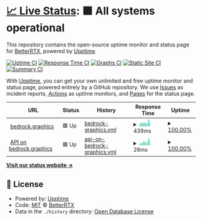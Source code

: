 # [📈 Live Status](https://BetterRTX.github.io/Uptime-Monitor): <!--live status--> **🟩 All systems operational**

This repository contains the open-source uptime monitor and status page for [BetterRTX](https://BetterRTX.github.io/Uptime-Monitor), powered by [Upptime](https://github.com/upptime/upptime).

[![Uptime CI](https://github.com/BetterRTX/Uptime-Monitor/workflows/Uptime%20CI/badge.svg)](https://github.com/BetterRTX/Uptime-Monitor/actions?query=workflow%3A%22Uptime+CI%22)
[![Response Time CI](https://github.com/BetterRTX/Uptime-Monitor/workflows/Response%20Time%20CI/badge.svg)](https://github.com/BetterRTX/Uptime-Monitor/actions?query=workflow%3A%22Response+Time+CI%22)
[![Graphs CI](https://github.com/BetterRTX/Uptime-Monitor/workflows/Graphs%20CI/badge.svg)](https://github.com/BetterRTX/Uptime-Monitor/actions?query=workflow%3A%22Graphs+CI%22)
[![Static Site CI](https://github.com/BetterRTX/Uptime-Monitor/workflows/Static%20Site%20CI/badge.svg)](https://github.com/BetterRTX/Uptime-Monitor/actions?query=workflow%3A%22Static+Site+CI%22)
[![Summary CI](https://github.com/BetterRTX/Uptime-Monitor/workflows/Summary%20CI/badge.svg)](https://github.com/BetterRTX/Uptime-Monitor/actions?query=workflow%3A%22Summary+CI%22)

With [Upptime](https://upptime.js.org), you can get your own unlimited and free uptime monitor and status page, powered entirely by a GitHub repository. We use [Issues](https://github.com/BetterRTX/Uptime-Monitor/issues) as incident reports, [Actions](https://github.com/BetterRTX/Uptime-Monitor/actions) as uptime monitors, and [Pages](https://BetterRTX.github.io/Uptime-Monitor) for the status page.

<!--start: status pages-->
<!-- This summary is generated by Upptime (https://github.com/upptime/upptime) -->
<!-- Do not edit this manually, your changes will be overwritten -->
<!-- prettier-ignore -->
| URL | Status | History | Response Time | Uptime |
| --- | ------ | ------- | ------------- | ------ |
| <img alt="" src="https://icons.duckduckgo.com/ip3/bedrock.graphics.ico" height="13"> [bedrock.graphics](https://bedrock.graphics) | 🟩 Up | [bedrock-graphics.yml](https://github.com/BetterRTX/Uptime-Monitor/commits/HEAD/history/bedrock-graphics.yml) | <details><summary><img alt="Response time graph" src="./graphs/bedrock-graphics/response-time-week.png" height="20"> 439ms</summary><br><a href="https://status.bedrock.graphics/history/bedrock-graphics"><img alt="Response time 464" src="https://img.shields.io/endpoint?url=https%3A%2F%2Fraw.githubusercontent.com%2FBetterRTX%2FUptime-Monitor%2FHEAD%2Fapi%2Fbedrock-graphics%2Fresponse-time.json"></a><br><a href="https://status.bedrock.graphics/history/bedrock-graphics"><img alt="24-hour response time 392" src="https://img.shields.io/endpoint?url=https%3A%2F%2Fraw.githubusercontent.com%2FBetterRTX%2FUptime-Monitor%2FHEAD%2Fapi%2Fbedrock-graphics%2Fresponse-time-day.json"></a><br><a href="https://status.bedrock.graphics/history/bedrock-graphics"><img alt="7-day response time 439" src="https://img.shields.io/endpoint?url=https%3A%2F%2Fraw.githubusercontent.com%2FBetterRTX%2FUptime-Monitor%2FHEAD%2Fapi%2Fbedrock-graphics%2Fresponse-time-week.json"></a><br><a href="https://status.bedrock.graphics/history/bedrock-graphics"><img alt="30-day response time 451" src="https://img.shields.io/endpoint?url=https%3A%2F%2Fraw.githubusercontent.com%2FBetterRTX%2FUptime-Monitor%2FHEAD%2Fapi%2Fbedrock-graphics%2Fresponse-time-month.json"></a><br><a href="https://status.bedrock.graphics/history/bedrock-graphics"><img alt="1-year response time 464" src="https://img.shields.io/endpoint?url=https%3A%2F%2Fraw.githubusercontent.com%2FBetterRTX%2FUptime-Monitor%2FHEAD%2Fapi%2Fbedrock-graphics%2Fresponse-time-year.json"></a></details> | <details><summary><a href="https://status.bedrock.graphics/history/bedrock-graphics">100.00%</a></summary><a href="https://status.bedrock.graphics/history/bedrock-graphics"><img alt="All-time uptime 99.99%" src="https://img.shields.io/endpoint?url=https%3A%2F%2Fraw.githubusercontent.com%2FBetterRTX%2FUptime-Monitor%2FHEAD%2Fapi%2Fbedrock-graphics%2Fuptime.json"></a><br><a href="https://status.bedrock.graphics/history/bedrock-graphics"><img alt="24-hour uptime 100.00%" src="https://img.shields.io/endpoint?url=https%3A%2F%2Fraw.githubusercontent.com%2FBetterRTX%2FUptime-Monitor%2FHEAD%2Fapi%2Fbedrock-graphics%2Fuptime-day.json"></a><br><a href="https://status.bedrock.graphics/history/bedrock-graphics"><img alt="7-day uptime 100.00%" src="https://img.shields.io/endpoint?url=https%3A%2F%2Fraw.githubusercontent.com%2FBetterRTX%2FUptime-Monitor%2FHEAD%2Fapi%2Fbedrock-graphics%2Fuptime-week.json"></a><br><a href="https://status.bedrock.graphics/history/bedrock-graphics"><img alt="30-day uptime 99.96%" src="https://img.shields.io/endpoint?url=https%3A%2F%2Fraw.githubusercontent.com%2FBetterRTX%2FUptime-Monitor%2FHEAD%2Fapi%2Fbedrock-graphics%2Fuptime-month.json"></a><br><a href="https://status.bedrock.graphics/history/bedrock-graphics"><img alt="1-year uptime 99.99%" src="https://img.shields.io/endpoint?url=https%3A%2F%2Fraw.githubusercontent.com%2FBetterRTX%2FUptime-Monitor%2FHEAD%2Fapi%2Fbedrock-graphics%2Fuptime-year.json"></a></details>
| <img alt="" src="https://icons.duckduckgo.com/ip3/bedrock.graphics.ico" height="13"> [API on bedrock.graphics](https://bedrock.graphics/api) | 🟩 Up | [api-on-bedrock-graphics.yml](https://github.com/BetterRTX/Uptime-Monitor/commits/HEAD/history/api-on-bedrock-graphics.yml) | <details><summary><img alt="Response time graph" src="./graphs/api-on-bedrock-graphics/response-time-week.png" height="20"> 26ms</summary><br><a href="https://status.bedrock.graphics/history/api-on-bedrock-graphics"><img alt="Response time 407" src="https://img.shields.io/endpoint?url=https%3A%2F%2Fraw.githubusercontent.com%2FBetterRTX%2FUptime-Monitor%2FHEAD%2Fapi%2Fapi-on-bedrock-graphics%2Fresponse-time.json"></a><br><a href="https://status.bedrock.graphics/history/api-on-bedrock-graphics"><img alt="24-hour response time 14" src="https://img.shields.io/endpoint?url=https%3A%2F%2Fraw.githubusercontent.com%2FBetterRTX%2FUptime-Monitor%2FHEAD%2Fapi%2Fapi-on-bedrock-graphics%2Fresponse-time-day.json"></a><br><a href="https://status.bedrock.graphics/history/api-on-bedrock-graphics"><img alt="7-day response time 26" src="https://img.shields.io/endpoint?url=https%3A%2F%2Fraw.githubusercontent.com%2FBetterRTX%2FUptime-Monitor%2FHEAD%2Fapi%2Fapi-on-bedrock-graphics%2Fresponse-time-week.json"></a><br><a href="https://status.bedrock.graphics/history/api-on-bedrock-graphics"><img alt="30-day response time 36" src="https://img.shields.io/endpoint?url=https%3A%2F%2Fraw.githubusercontent.com%2FBetterRTX%2FUptime-Monitor%2FHEAD%2Fapi%2Fapi-on-bedrock-graphics%2Fresponse-time-month.json"></a><br><a href="https://status.bedrock.graphics/history/api-on-bedrock-graphics"><img alt="1-year response time 363" src="https://img.shields.io/endpoint?url=https%3A%2F%2Fraw.githubusercontent.com%2FBetterRTX%2FUptime-Monitor%2FHEAD%2Fapi%2Fapi-on-bedrock-graphics%2Fresponse-time-year.json"></a></details> | <details><summary><a href="https://status.bedrock.graphics/history/api-on-bedrock-graphics">100.00%</a></summary><a href="https://status.bedrock.graphics/history/api-on-bedrock-graphics"><img alt="All-time uptime 99.99%" src="https://img.shields.io/endpoint?url=https%3A%2F%2Fraw.githubusercontent.com%2FBetterRTX%2FUptime-Monitor%2FHEAD%2Fapi%2Fapi-on-bedrock-graphics%2Fuptime.json"></a><br><a href="https://status.bedrock.graphics/history/api-on-bedrock-graphics"><img alt="24-hour uptime 100.00%" src="https://img.shields.io/endpoint?url=https%3A%2F%2Fraw.githubusercontent.com%2FBetterRTX%2FUptime-Monitor%2FHEAD%2Fapi%2Fapi-on-bedrock-graphics%2Fuptime-day.json"></a><br><a href="https://status.bedrock.graphics/history/api-on-bedrock-graphics"><img alt="7-day uptime 100.00%" src="https://img.shields.io/endpoint?url=https%3A%2F%2Fraw.githubusercontent.com%2FBetterRTX%2FUptime-Monitor%2FHEAD%2Fapi%2Fapi-on-bedrock-graphics%2Fuptime-week.json"></a><br><a href="https://status.bedrock.graphics/history/api-on-bedrock-graphics"><img alt="30-day uptime 99.96%" src="https://img.shields.io/endpoint?url=https%3A%2F%2Fraw.githubusercontent.com%2FBetterRTX%2FUptime-Monitor%2FHEAD%2Fapi%2Fapi-on-bedrock-graphics%2Fuptime-month.json"></a><br><a href="https://status.bedrock.graphics/history/api-on-bedrock-graphics"><img alt="1-year uptime 100.00%" src="https://img.shields.io/endpoint?url=https%3A%2F%2Fraw.githubusercontent.com%2FBetterRTX%2FUptime-Monitor%2FHEAD%2Fapi%2Fapi-on-bedrock-graphics%2Fuptime-year.json"></a></details>

<!--end: status pages-->

[**Visit our status website →**](https://BetterRTX.github.io/Uptime-Monitor)

## 📄 License

- Powered by: [Upptime](https://github.com/upptime/upptime)
- Code: [MIT](./LICENSE) © [BetterRTX](https://BetterRTX.github.io/Uptime-Monitor)
- Data in the `./history` directory: [Open Database License](https://opendatacommons.org/licenses/odbl/1-0/)
